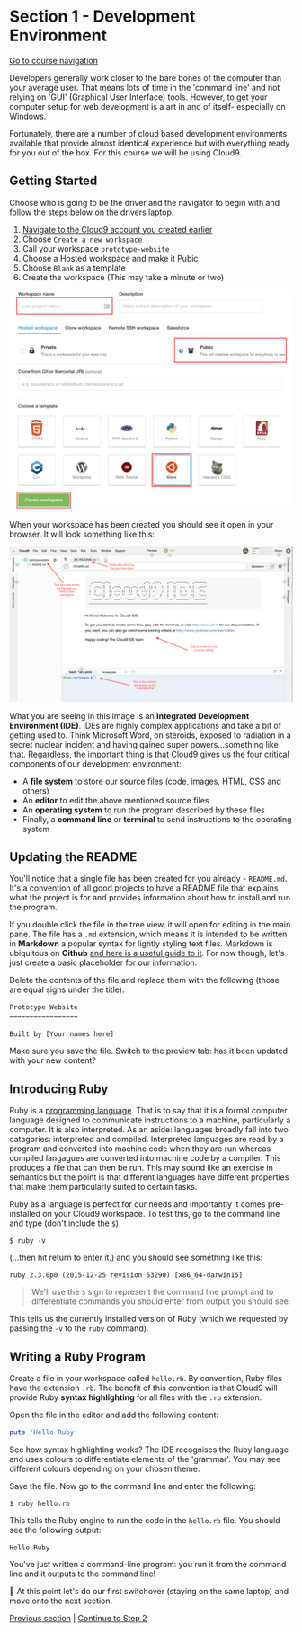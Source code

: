 Section 1 - Development Environment
=============================================

[Go to course navigation](../navigation.md)

Developers generally work closer to the bare bones of the computer than your average user. That means lots of time in the 'command line' and not relying on 'GUI' (Graphical User Interface) tools. However, to get your computer setup for web development is a art in and of itself- especially on Windows.

Fortunately, there are a number of cloud based development environments available that provide almost identical experience but with everything ready for you out of the box. For this course we will be using Cloud9.

Getting Started
---------------

Choose who is going to be the driver and the navigator to begin with and follow the steps below on the drivers laptop.

1. [Navigate to the Cloud9 account you created earlier](https://c9.io/)
2. Choose `Create a new workspace`
3. Call your workspace `prototype-website`
4. Choose a Hosted workspace and make it Pubic
5. Choose `Blank` as a template
6. Create the workspace (This may take a minute or two)

![Cloud9 setup](../images/c9Setup.png)

When your workspace has been created you should see it open in your browser. It will look something like this:

![Cloud9 Initial Page](../images/c9InitialReadme.png)

What you are seeing in this image is an **Integrated Development Environment (IDE)**. IDEs are highly complex applications and take a bit of getting used to. Think Microsoft Word, on steroids, exposed to radiation in a secret nuclear incident and having gained super powers...something like that. Regardless, the important thing is that Cloud9 gives us the four critical components of our development environment:

 - A **file system** to store our source files (code, images, HTML, CSS and others)
 - An **editor** to edit the above mentioned source files
 - An **operating system** to run the program described by these files
 - Finally, a **command line** or **terminal** to send instructions to the operating system

 Updating the README
----------------------------

You'll notice that a single file has been created for you already - `README.md`. It's a convention of all good projects to have a README file that explains what the project is for and provides information about how to install and run the program.

If you double click the file in the tree view, it will open for editing in the main pane. The file has a `.md` extension, which means it is intended to be written in **Markdown** a popular syntax for lightly styling text files. Markdown is ubiquitous on **Github** [and here is a useful guide to it](https://github.com/adam-p/markdown-here/wiki/Markdown-Cheatsheet). For now though, let's just create a basic placeholder for our information.

Delete the contents of the file and replace them with the following (those are equal signs under the title):

```
Prototype Website
=================

Built by [Your names here]
```

Make sure you save the file. Switch to the preview tab: has it been updated with your new content?

Introducing Ruby
---------------

Ruby is a [programming language](http://www.webopedia.com/TERM/P/programming_language.html). That is to say that it is a formal computer language designed to communicate instructions to a machine, particularly a computer. It is also interpreted. As an aside: languages broadly fall into two catagories: interpreted and compiled. Interpreted languages are read by a program and converted into machine code when they are run whereas compiled langagues are converted into machine code by a compiler. This produces a file that can then be run. This may sound like an exercise in semantics but the point is that different languages have different properties that make them particularly suited to certain tasks.

Ruby as a language is perfect for our needs and importantly it comes pre-installed on your Cloud9 workspace. To test this, go to the command line and type (don't include the `$`)

```
$ ruby -v
```
(...then hit return to enter it.) and you should see something like this:

```
ruby 2.3.0p0 (2015-12-25 revision 53290) [x86_64-darwin15]
```

> We'll use the `$` sign to represent the command line prompt and to differentiate commands you should enter from output you should see.

This tells us the currently installed version of Ruby (which we requested by passing the `-v` to the `ruby` command).

Writing a Ruby Program
----------------------

Create a file in your workspace called `hello.rb`. By convention, Ruby files have the extension `.rb`. The benefit of this convention is that Cloud9 will provide Ruby **syntax highlighting** for all files with the `.rb` extension.

Open the file in the editor and add the following content:

```ruby
puts 'Hello Ruby'
```

See how syntax highlighting works? The IDE recognises the Ruby language and uses colours to differentiate elements of the 'grammar'. You may see different colours depending on your chosen theme.

Save the file. Now go to the command line and enter the following: 

```
$ ruby hello.rb
```
This tells the Ruby engine to run the code in the `hello.rb` file. You should see the following output:
```
Hello Ruby
```
You've just written a command-line program: you run it from the command line and it outputs to the command line! 

:twisted_rightwards_arrows: At this point let's do our first switchover (staying on the same laptop) and move onto the next section.

[Previous section](./section0.md) | [Continue to Step 2](./section2.md)

